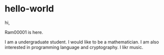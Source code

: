 # hello-world

hi,

Ram00001 is here.

I am a undergraduate student. I would like to be a mathematician. I am also interested in programming language and cryptography.
I likr music.
